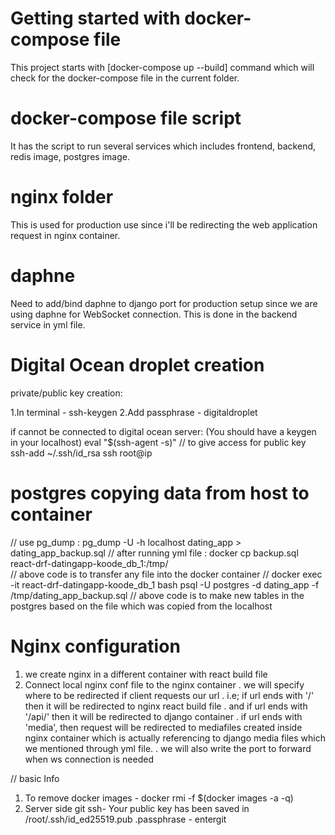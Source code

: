 
# Getting started with docker-compose file

This project starts with [docker-compose up --build] command which will check for the docker-compose file in the current folder.

# docker-compose file script

It has the script to run several services which includes frontend, backend, redis image, postgres image.

# nginx folder

This is used for production use since i'll be redirecting the web application request in nginx container.

# daphne

Need to add/bind daphne to django port for production setup since we are using daphne for WebSocket connection.
This is done in the backend service in yml file.

# Digital Ocean droplet creation
private/public key creation:

1.In terminal - ssh-keygen
2.Add passphrase - digitaldroplet

if cannot be connected to digital ocean server:
(You should have a keygen in your localhost)
    eval "$(ssh-agent -s)" // to give access for public key
    ssh-add ~/.ssh/id_rsa
    ssh root@ip

# postgres copying data from host to container
// use pg_dump :
    pg_dump -U <username> -h localhost dating_app > dating_app_backup.sql
// after running yml file :
    docker cp backup.sql react-drf-datingapp-koode_db_1:/tmp/           
// above code is to transfer any file into the docker container //
    docker exec -it react-drf-datingapp-koode_db_1 bash
    psql -U postgres -d dating_app -f /tmp/dating_app_backup.sql
// above code is to make new tables in the postgres based on the file which was copied from the localhost

# Nginx configuration
1. we create nginx in a different container with react build file
2. Connect local nginx conf file to the nginx container
    . we will specify where to be redirected if client requests our url
    . i.e; if url ends with '/' then it will be redirected to nginx react build file
    . and if url ends with '/api/' then it will be redirected to django container
    . if url ends with 'media', then request will be redirected to mediafiles created inside nginx container which is actually referencing to django media files which we mentioned through yml file.
    . we will also write the port to forward when ws connection is needed 

// basic Info
1. To remove docker images - 
    docker rmi -f $(docker images -a -q)
2. Server side git ssh- Your public key has been saved in /root/.ssh/id_ed25519.pub
.passphrase - entergit